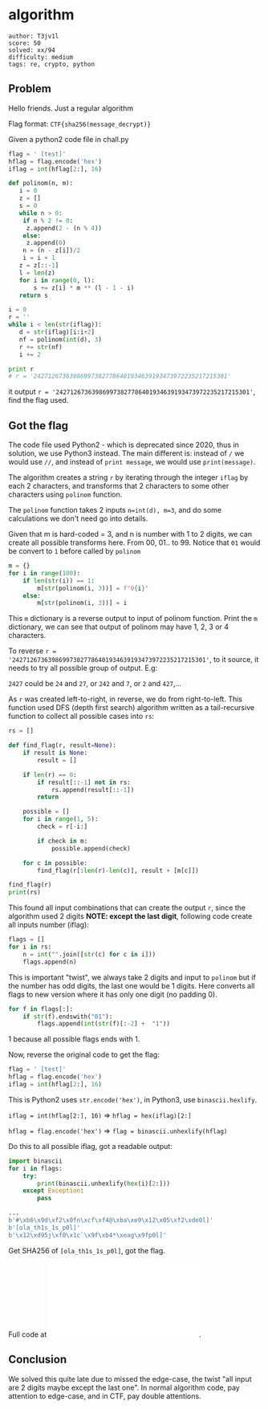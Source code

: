 # algorithm

```
author: T3jv1l
score: 50
solved: xx/94
difficulty: medium
tags: re, crypto, python
```

## Problem
Hello friends. Just a regular algorithm

Flag format: `CTF{sha256(message_decrypt)}`

Given a python2 code file in chall.py

```py
flag = ' [test]'
hflag = flag.encode('hex')
iflag = int(hflag[2:], 16)

def polinom(n, m):
   i = 0
   z = []
   s = 0
   while n > 0:
    if n % 2 != 0:
     z.append(2 - (n % 4))
    else:
     z.append(0)
    n = (n - z[i])/2
    i = i + 1
   z = z[::-1]
   l = len(z)
   for i in range(0, l):
       s += z[i] * m ** (l - 1 - i)
   return s

i = 0
r = ''
while i < len(str(iflag)):
   d = str(iflag)[i:i+2]
   nf = polinom(int(d), 3)
   r += str(nf)
   i += 2

print r
# r = '242712673639869973827786401934639193473972235217215301'
```

it output `r = '242712673639869973827786401934639193473972235217215301'`, find the flag used.

## Got the flag

The code file used Python2 - which is deprecated since 2020, thus in solution, we use Python3 instead.
The main different is: instead of `/` we would use `//`, and instead of `print message`, we would use `print(message)`.

The algorithm creates a string `r` by iterating through the integer `iflag` by each 2 characters, and transforms that 2 characters to some other characters using `polinom` function.

The `polinom` function takes 2 inputs `n=int(d), m=3`, and do some calculations we don't need go into details.

Given that m is hard-coded = 3, and n is number with 1 to 2 digits, we can create all possible transforms here. From 00, 01.. to 99. Notice that `01` would be convert to `1` before called by `polinom`

```py
m = {}
for i in range(100):
    if len(str(i)) == 1:
        m[str(polinom(i, 3))] = f"0{i}"
    else:
        m[str(polinom(i, 3))] = i
```

This `m` dictionary is a reverse output to input of polinom function. Print the `m` dictionary, we can see that output of polinom may have 1, 2, 3 or 4 characters.

To reverse `r = '242712673639869973827786401934639193473972235217215301'`, to it source, it needs to try all possible group of output. E.g:

`2427` could be `24` and `27`, or `242` and `7`, or `2` and `427`,...

As `r` was created left-to-right, in reverse, we do from right-to-left. This function used DFS (depth first search) algorithm written as a tail-recursive function to collect all possible cases into `rs`:

```py
rs = []

def find_flag(r, result=None):
    if result is None:
        result = []

    if len(r) == 0:
        if result[::-1] not in rs:
            rs.append(result[::-1])
        return

    possible = []
    for i in range(1, 5):
        check = r[-i:]

        if check in m:
            possible.append(check)

    for c in possible:
        find_flag(r[:len(r)-len(c)], result + [m[c]])

find_flag(r)
print(rs)
```

This found all input combinations that can create the output `r`, since the algorithm used 2 digits **NOTE: except the last digit**, following code create all inputs number (iflag):

```py
flags = []
for i in rs:
    n = int("".join([str(c) for c in i]))
    flags.append(n)
```

This is important "twist", we always take 2 digits and input to `polinom` but if the number has odd digits, the last one would be 1 digits. Here converts all flags to new version where it has only one digit (no padding 0).

```py
for f in flags[:]:
    if str(f).endswith("01"):
        flags.append(int(str(f)[:-2] +  "1"))
```
1 because all possible flags ends with 1.

Now, reverse the original code to get the flag:

```py
flag = ' [test]'
hflag = flag.encode('hex')
iflag = int(hflag[2:], 16)
```

This is Python2 uses `str.encode('hex')`, in Python3, use `binascii.hexlify`.

`iflag = int(hflag[2:], 16)` => `hflag = hex(iflag)[2:]`

`hflag = flag.encode('hex')` => `flag = binascii.unhexlify(hflag)`

Do this to all possible iflag, got a readable output:

```py
import binascii
for i in flags:
    try:
        print(binascii.unhexlify(hex(i)[2:]))
    except Exception:
        pass
```

```py
...
b'#\xb6\x9d\xf2\x0fn\xcf\xf4@\xba\xe9\x12\x05\xf2\xde0l]'
b'[ola_th1s_1s_p0l]'
b'\x12\xd95j\xf0\x1c`\x9f\xb4*\xeag\x9fp0l]'
```

Get SHA256 of `[ola_th1s_1s_p0l]`, got the flag.

Full code at ![here](algorithm.py).

## Conclusion
We solved this quite late due to missed the edge-case, the twist "all input are 2 digits maybe except the last one". In normal algorithm code, pay attention to edge-case, and in CTF, pay double attentions.
